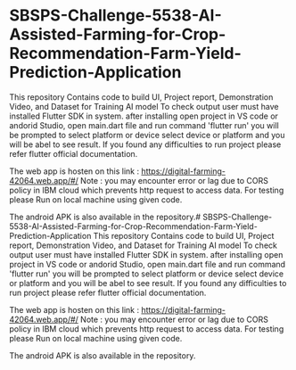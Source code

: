 # SBSPS-Challenge-5538-AI-Assisted-Farming-for-Crop-Recommendation-Farm-Yield-Prediction-Application
This repository Contains code to build UI, Project report, Demonstration Video, and Dataset for Training AI model
To check output user must have installed Flutter SDK in system.
after installing open project in VS code or andorid Studio, open main.dart file and run command 'flutter run' you will be prompted to select platform or device
select device or platform and you will be abel to see result. If you found any difficulties to run project please refer flutter official documentation.

The web app is hosten on this link : https://digital-farming-42064.web.app/#/
Note : you may encounter error or lag due to CORS policy in IBM cloud which prevents http request to access data. For testing please Run on local machine using given code.

The android APK is also available in the repository.# SBSPS-Challenge-5538-AI-Assisted-Farming-for-Crop-Recommendation-Farm-Yield-Prediction-Application
This repository Contains code to build UI, Project report, Demonstration Video, and Dataset for Training AI model
To check output user must have installed Flutter SDK in system.
after installing open project in VS code or andorid Studio, open main.dart file and run command 'flutter run' you will be prompted to select platform or device
select device or platform and you will be abel to see result. If you found any difficulties to run project please refer flutter official documentation.

The web app is hosten on this link : https://digital-farming-42064.web.app/#/
Note : you may encounter error or lag due to CORS policy in IBM cloud which prevents http request to access data. For testing please Run on local machine using given code.

The android APK is also available in the repository.

